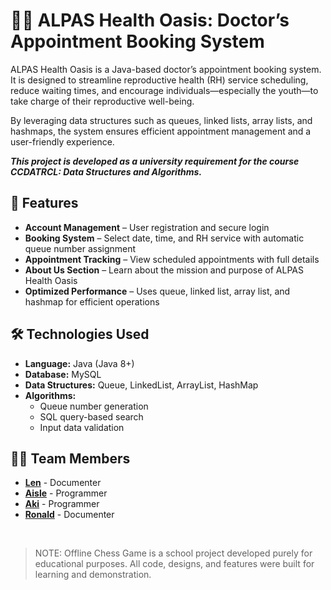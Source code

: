 # 🌿🏥 ALPAS Health Oasis: Doctor’s Appointment Booking System

ALPAS Health Oasis is a Java-based doctor’s appointment booking system. It is designed to streamline reproductive health (RH) service scheduling, reduce waiting times, and encourage individuals—especially the youth—to take charge of their reproductive well-being. 

By leveraging data structures such as queues, linked lists, array lists, and hashmaps, the system ensures efficient appointment management and a user-friendly experience.

___**This project is developed as a university requirement for the course CCDATRCL: Data Structures and Algorithms.**___

## 🚀 Features
- **Account Management** – User registration and secure login
- **Booking System** – Select date, time, and RH service with automatic queue number assignment
- **Appointment Tracking** – View scheduled appointments with full details
- **About Us Section** – Learn about the mission and purpose of ALPAS Health Oasis
- **Optimized Performance** – Uses queue, linked list, array list, and hashmap for efficient operations
  
## 🛠️ Technologies Used
- **Language:** Java (Java 8+)
- **Database:** MySQL
- **Data Structures:** Queue, LinkedList, ArrayList, HashMap
- **Algorithms:**
    - Queue number generation
    - SQL query-based search
    - Input data validation

## 🧑‍💻 Team Members
- **[Len](https://github.com/arkkali)** - Documenter
- **[Aisle](https://github.com/inthehallways)** - Programmer
- **[Aki](https://github.com/private-staticvoid)** - Programmer
- **[Ronald](https://github.com/ararrrr)** - Documenter
<br>

> NOTE: Offline Chess Game is a school project developed purely for educational purposes. All code, designs, and features were built for learning and demonstration.